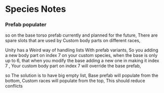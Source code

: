 # Species Notes

### Prefab populater

so on the base torso prefab currently and planned for the future, There are spare slots that are used by Custom body parts on different races,

Unity has a Weird way of handling lists With prefab variants, 
So you adding a new body part on index 7 on your custom species, when the base is only up to 6, 
that when you modify the base  adding a new one in making it index 7 , 
Your custom body part on index 7 will override the base prefab,

so The solution is to have big empty list, Base prefab will populate from the bottom,
Custom races will populate from the top, 
This should reduce conflicts